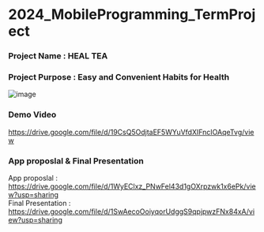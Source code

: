 # 2024_MobileProgramming_TermProject
### Project Name : HEAL TEA
### Project Purpose : Easy and Convenient Habits for Health  
![image](https://github.com/user-attachments/assets/1efc49c5-c635-4a03-899c-57052e2e6c6b)

### Demo Video
https://drive.google.com/file/d/19CsQ5OdjtaEF5WYuVfdXIFncIOAqeTvg/view
### App proposlal & Final Presentation  
App proposlal : https://drive.google.com/file/d/1WyEClxz_PNwFel43d1gOXrpzwk1x6ePk/view?usp=sharing  
Final Presentation : https://drive.google.com/file/d/1SwAecoOoiyqorUdggS9qpjpwzFNx84xA/view?usp=sharing  
